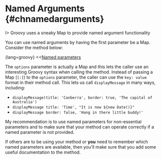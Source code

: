 # Named Arguments {#chnamedarguments}

I> Groovy uses a sneaky Map to provide named argument functionality

You can use named arguments by having the first parameter be a Map. Consider the method below:

{lang=groovy}
<<[Named parameters](code/06/04/named.groovy)

The `options` parameter is actually a Map and this lets the caller use an interesting Groovy syntax when calling the method. Instead of passing a Map (`[:]`) to the `options` parameter, the caller can use the `key: value` format in their method call. This lets us call `displayMessage` in many ways, including:

* `displayMessage(title: 'Canberra', border: true, 'The capital of Australia')`
* `displayMessage title: 'Time', "It is now ${new Date()}"`
* `displayMessage border: false, 'Hang in there little buddy!'`

My recommendation is to use named parameters for non-essential parameters and to make sure that your method can operate correctly if a named parameter is not provided.

If others are to be using your method or __you__ need to remember which named parameters are available, then you'll make sure that you add some useful documentation to the method.
